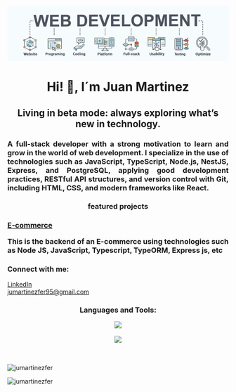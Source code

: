 <p align="center">
<img src="banner.jpg" alt="Banner" width="800"/>
</p>

<h1 align="center">Hi! 👋, I´m Juan Martinez</h1>

<h2 align="center">Living in beta mode: always exploring what’s new in technology.</h2>

<h3 align="justify">A full-stack developer with a strong motivation to learn and grow in the world of web development. I specialize in the use of technologies such as JavaScript, TypeScript, Node.js, NestJS, Express, and PostgreSQL, applying good development practices, RESTful API structures, and version control with Git, including HTML, CSS, and modern frameworks like React. </h3>

<h3 align="center">featured projects <h3/>

<a href="https://github.com/jumartinezfer/E-commerce" target="_blank" rel="noreferrer">E-commerce</a><br/>
<p>
   This is the backend of an E-commerce using technologies such as Node JS, JavaScript, Typescript, TypeORM, Express js, etc
</p>


<h3 align="left">Connect with me: </h3>
   <a href="www.linkedin.com/in/juan-antonio-martínez-fernández-486495367" target="_blank" rel="noreferrer">LinkedIn</a><br/>
   <a href="mailto:jumartinezfer95@gmail.com">jumartinezfer95@gmail.com</a>


<h3 align="center">Languages and Tools:</h3>
<p align="center">
    <img src="https://skillicons.dev/icons?i=git,css,discord,postgres,express,figma,firebase,github,html&perline=9" />
</p>

<p align="center">
    <img src="https://skillicons.dev/icons?i=js,linux,md,mongodb,mysql,nextjs,nodejs,postman,react,tailwind,ts,vscode&perline=12" />
</p>


<br/>
<p align="center">
  <img align="left" src="https://github-readme-stats.vercel.app/api/top-langs?username=jumartinezfer&show_icons=true&locale=en&layout=compact" alt="jumartinezfer" />
</p>

<br/>
<p align="left">
  <img src="https://komarev.com/ghpvc/?username=jumartinezfer&label=Profile%20views&color=0e75b6&style=flat" alt="jumartinezfer" />
</p>

